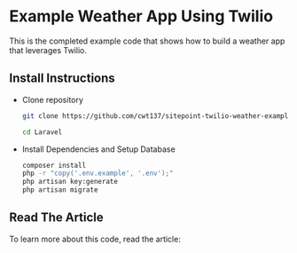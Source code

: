 # Example Weather App Using Twilio

This is the completed example code that shows how to build a weather app that leverages Twilio.

## Install Instructions

* Clone repository

    ```bash
    git clone https://github.com/cwt137/sitepoint-twilio-weather-example Laravel
    ```

    ```bash
    cd Laravel
    ```


* Install Dependencies and Setup Database

    ```bash
    composer install
    php -r "copy('.env.example', '.env');"
    php artisan key:generate
    php artisan migrate
    ```

## Read The Article

To learn more about this code, read the article:
